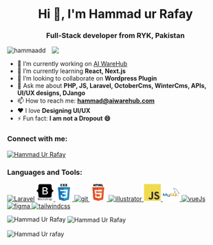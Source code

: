 
<h1 align="center">Hi 👋, I'm Hammad ur Rafay</h1>
<h3 align="center">Full-Stack developer from RYK, Pakistan</h3>
<img width="400" align="right" src="https://media.giphy.com/media/FPbnShq1h1IS5FQyPD/giphy.gif">
<p align="left"> <img src="https://komarev.com/ghpvc/?username=hammaadd&label=Profile%20views&color=0e75b6&style=flat" alt="hammaadd" /> </p>

- 🔭 I’m currently working on [AI WareHub](https://www.aiwarehub.com/)
- 🌱 I’m currently learning **React, Next.js**
- 🤝 I’m looking to collaborate on **Wordpress Plugin**
- 💬 Ask me about **PHP, JS, Laravel, OctoberCms, WinterCms, APIs, UI/UX designs, DJango**
- 📫 How to reach me: **hammad@aiwarehub.com**
- ❤️ I love **Designing UI/UX**
- ⚡ Fun fact: **I am not a Dropout 😄**

<h3 align="left">Connect with me:</h3>
<p align="left">

<a href="https://www.linkedin.com/in/hammadurrafay" target="blank"><img align="center" src="https://raw.githubusercontent.com/rahuldkjain/github-profile-readme-generator/master/src/images/icons/Social/linked-in-alt.svg" alt="Hammad Ur Rafay" height="30" width="40" /></a>
</p>

<h3 align="left">Languages and Tools:</h3>

<p align="left"> <a href="https://laravel.com/" target="_blank" rel="noreferrer"> <img src="https://upload.wikimedia.org/wikipedia/commons/thumb/9/9a/Laravel.svg/1200px-Laravel.svg.png" alt="Laravel" width="40" height="40"/></a> <a href="https://getbootstrap.com" target="_blank" rel="noreferrer"> <img src="https://raw.githubusercontent.com/devicons/devicon/master/icons/bootstrap/bootstrap-plain-wordmark.svg" alt="bootstrap" width="40" height="40"/> </a> <a href="https://www.w3schools.com/css/" target="_blank" rel="noreferrer"> <img src="https://raw.githubusercontent.com/devicons/devicon/master/icons/css3/css3-original-wordmark.svg" alt="css3" width="40" height="40"/> </a><a href="https://git-scm.com/" target="_blank" rel="noreferrer"> <img src="https://www.vectorlogo.zone/logos/git-scm/git-scm-icon.svg" alt="git" width="40" height="40"/> </a><a href="https://www.w3.org/html/" target="_blank" rel="noreferrer"> <img src="https://raw.githubusercontent.com/devicons/devicon/master/icons/html5/html5-original-wordmark.svg" alt="html5" width="40" height="40"/> </a> <a href="https://www.adobe.com/in/products/illustrator.html" target="_blank" rel="noreferrer"> <img src="https://www.vectorlogo.zone/logos/adobe_illustrator/adobe_illustrator-icon.svg" alt="illustrator" width="40" height="40"/> </a><a href="https://developer.mozilla.org/en-US/docs/Web/JavaScript" target="_blank" rel="noreferrer"> <img src="https://raw.githubusercontent.com/devicons/devicon/master/icons/javascript/javascript-original.svg" alt="javascript" width="40" height="40"/> </a><a href="https://www.mysql.com/" target="_blank" rel="noreferrer"> <img src="https://raw.githubusercontent.com/devicons/devicon/master/icons/mysql/mysql-original-wordmark.svg" alt="mysql" width="40" height="40"/> </a><a href="https://vuejs.org/" target="_blank" rel="noreferrer"> <img src="https://upload.wikimedia.org/wikipedia/commons/thumb/9/95/Vue.js_Logo_2.svg/2367px-Vue.js_Logo_2.svg.png" alt="vueJs" width="40" height="40"/> </a><a href="www.figma.com" target="_blank" rel="noreferrer"> <img src="https://upload.wikimedia.org/wikipedia/commons/3/33/Figma-logo.svg" alt="figma" width="40" height="40"/> </a><a href="https://tailwindcss.com/" target="_blank" rel="noreferrer"> <img src="https://upload.wikimedia.org/wikipedia/commons/thumb/d/d5/Tailwind_CSS_Logo.svg/2048px-Tailwind_CSS_Logo.svg.png" alt="tailwindcss" width="40" height="40"/> </a>
  
  <p><img align="left" src="https://github-readme-stats.vercel.app/api/top-langs?username=hammaadd&show_icons=true&locale=en&layout=compact" alt="Hammad Ur Rafay" /></p>
  <p>&nbsp;<img align="center" src="https://github-readme-stats.vercel.app/api?username=hammaadd&show_icons=true&locale=en" alt="Hammad Ur Rafay" /></p>
<p><img align="center" src="https://github-readme-streak-stats.herokuapp.com/?user=hammaadd&" alt="Hammad Ur rafay" /></p>
